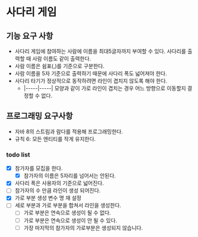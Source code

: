# 사다리 게임
## 기능 요구 사항

- 사다리 게임에 참여하는 사람에 이름을 최대5글자까지 부여할 수 있다. 사다리를 출력할 때 사람 이름도 같이 출력한다.
- 사람 이름은 쉼표(,)를 기준으로 구분한다.
- 사람 이름을 5자 기준으로 출력하기 때문에 사다리 폭도 넓어져야 한다.
- 사다리 타기가 정상적으로 동작하려면 라인이 겹치지 않도록 해야 한다. 
  - |-----|-----| 모양과 같이 가로 라인이 겹치는 경우 어느 방향으로 이동할지 결정할 수 없다.

## 프로그래밍 요구사항
- 자바 8의 스트림과 람다를 적용해 프로그래밍한다.
- 규칙 6: 모든 엔티티를 작게 유지한다.


### todo list
- [x] 참가자를 모집을 한다.
  - [x] 참가자의 이름은 5자리를 넘어서는 안된다.
- [X] 사다리 폭은 사용자의 기준으로 넓어진다.
- [ ] 참가자의 수 만큼 라인이 생성 되어진다.
- [X] 가로 부분 생성 변수 명 재 설정
- [ ] 세로 부분과 가로 부분을 합쳐서 라인을 생성한다.
  - [ ] 가로 부분은 연속으로 생성이 될 수 없다.
  - [ ] 가로 부분은 연속으로 생성이 안 될 수 있다.
  - [ ] 가장 마지막의 참가자의 가로부분은 생성되지 않습니다.